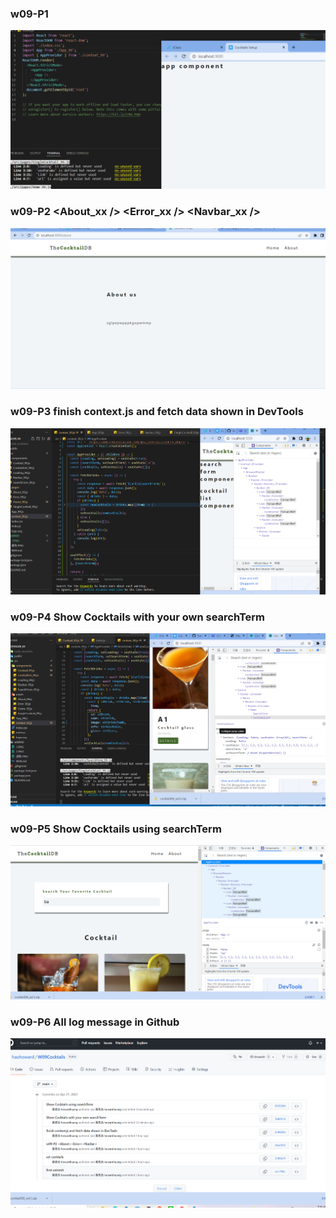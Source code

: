### w09-P1

![](擷取.PNG)

### w09-P2 <About_xx /> <Error_xx /> <Navbar_xx />

![](1.PNG)

### w09-P3 finish context.js and fetch data shown in DevTools

![](2.PNG)

### w09-P4 Show Cocktails with your own searchTerm

![](4.PNG)

### w09-P5 Show Cocktails using searchTerm

![](5.PNG)

### w09-P6 All log message in Github

![](6.PNG)

